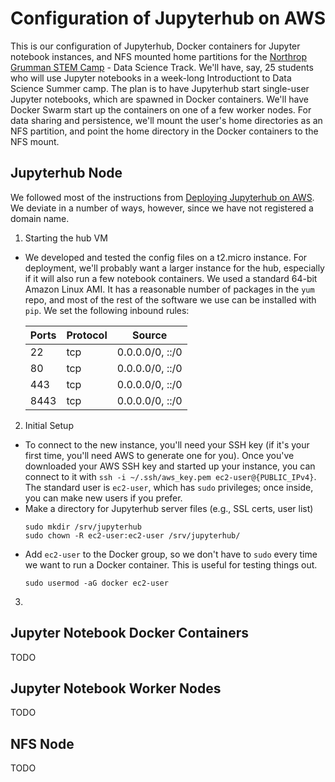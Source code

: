 # Configuration of Jupyterhub on AWS
This is our configuration of Jupyterhub, Docker containers for Jupyter notebook instances, and NFS mounted home partitions for the [Northrop Grumman STEM Camp](https://conferencereg.colostate.edu/Registration/Welcome.aspx?e=EB64C01EC8135319E6CDA22A5B404146) - Data Science Track.
We'll have, say, 25 students who will use Jupyter notebooks in a week-long Introductiont to Data Science Summer camp.
The plan is to have Jupyterhub start single-user Jupyter notebooks, which are spawned in Docker containers.
We'll have Docker Swarm start up the containers on one of a few worker nodes.
For data sharing and persistence, we'll mount the user's home directories as an NFS partition, and point the home directory in the Docker containers to the NFS mount.

## Jupyterhub Node
We followed most of the instructions from [Deploying Jupyterhub on AWS](https://github.com/jupyterhub/jupyterhub/wiki/Deploying-JupyterHub-on-AWS).
We deviate in a number of ways, however, since we have not registered a domain name.

1. Starting the hub VM
  * We developed and tested the config files on a t2.micro instance.
   For deployment, we'll probably want a larger instance for the hub, especially if it will also run a few notebook containers.
   We used a standard 64-bit Amazon Linux AMI.
   It has a reasonable number of packages in the `yum` repo, and most of the rest of the software we use can be installed with `pip`.
   We set the following inbound rules:

    |Ports |	Protocol	| Source |	
    |------|----------|--------|
    |22	| tcp	| 0.0.0.0/0, ::/0 |	
    |80	| tcp	| 0.0.0.0/0, ::/0 |	
    |443	| tcp	| 0.0.0.0/0, ::/0 |	
    |8443	| tcp	| 0.0.0.0/0, ::/0 |	

2. Initial Setup 
  * To connect to the new instance, you'll need your SSH key (if it's your first time, you'll need AWS to generate one for you).
   Once you've downloaded your AWS SSH key and started up your instance, you can connect to it with `ssh -i ~/.ssh/aws_key.pem ec2-user@{PUBLIC_IPv4}`.
   The standard user is `ec2-user`, which has `sudo` privileges; once inside, you can make new users if you prefer.
  * Make a directory for Jupyterhub server files (e.g., SSL certs, user list)
    ```
    sudo mkdir /srv/jupyterhub
    sudo chown -R ec2-user:ec2-user /srv/jupyterhub/
    ```
  * Add `ec2-user` to the Docker group, so we don't have to `sudo` every time we want to run a Docker container.
    This is useful for testing things out.
    ```
    sudo usermod -aG docker ec2-user
    ```

3. 


## Jupyter Notebook Docker Containers
TODO

## Jupyter Notebook Worker Nodes
TODO

## NFS Node
TODO
